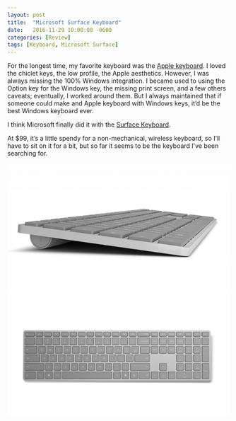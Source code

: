 ```yaml
---
layout: post
title:  "Microsoft Surface Keyboard"
date:   2016-11-29 10:00:00 -0600
categories: [Review]
tags: [Keyboard, Microsoft Surface]
---
```


For the longest time, my favorite keyboard was the [Apple keyboard](http://www.apple.com/shop/product/MB110LL/B/apple-keyboard-with-numeric-keypad-english-usa). I loved the chiclet keys, the low profile, the Apple aesthetics. However, I was always missing the 100% Windows integration. I became used to using the Option key for the Windows key, the missing print screen, and a few others caveats; eventually, I worked around them. But I always maintained that if someone could make and Apple keyboard with Windows keys, it’d be the best Windows keyboard ever.

I think Microsoft finally did it with the [Surface Keyboard](https://www.microsoft.com/en-us/surface/accessories/surface-keyboard).

At $99, it’s a little spendy for a non-mechanical, wireless keyboard, so I’ll have to sit on it for a bit, but so far it seems to be the keyboard I’ve been searching for.

![pic](/assets/2016/12/surfacekeyboardpdp_1_heropdppanel_1_2_v1.jpg)
![pic](/assets/2016/12/surfacekeyboardpdp_1_heropdppanel_1_3_v1.jpg)

